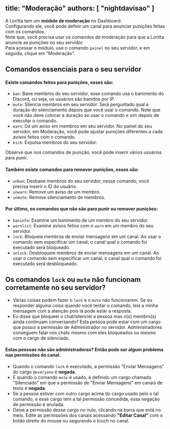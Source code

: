 title: "Moderação"
authors: [ "nightdavisao" ]
---
A Loritta tem um **módulo de moderação** no Dashboard.  
Configurando ele, você pode definir um canal para anunciar punições feitas com os comandos.  
Note que, você precisa usar os comandos de moderação para que a Loritta anuncie as punições no seu servidor.  
Para acessar o módulo, use o comando `painel` no seu servidor, e em seguida, clique em "Moderação".  

## Comandos essenciais para o seu servidor

#### Existe comandos feitos para punições, esses são:
* `ban`: Bane membros do seu servidor, esse comando usa o banimento do Discord, ou seja, os usuários são banidos por IP.
* `mute`: Silencia membros em seu servidor. Será perguntado qual a duração do silenciamento depois que você usar o comando. Note que você não deve colocar a duração ao usar o comando e sim depois de executar o comando. 
* `warn`: Dá um aviso em membros em seu servidor. No painel do seu servidor, em Moderação, você pode ajustar punições diferentes a cada avisos feitos com o comando.
* `kick`: Expulsa membros do seu servidor.

Observe que nos comandos de punição, você pode inserir vários usuários para punir.

#### Também existe comandos para remover punições, esses são:
* `unban`: Desbane membros do seu servidor, nesse comando, você precisa inserir o ID do usuário.
* `unwarn`: Remove um aviso de um membro.
* `unmute`: Remove silenciamento de membros.

#### Por último, os comandos que não são para punir ou remover punições:
* `baninfo`: Examine um banimento de um membro do seu servidor.
* `warnlist`: Examine avisos feitos com o `warn` em um membro do seu servidor.
* `lock`: Bloqueie membros de enviar mensagens em um canal. Ao usar o comando sem especificar um canal, o canal qual o comando foi executado será bloqueado.
* `unlock`: Desbloqueie membros de enviar mensagens em um canal. Ao usar o comando sem especificar um canal, o canal qual o comando foi executado será desbloqueado.

## Os comandos `lock` ou `mute` não funcionam corretamente no seu servidor?
* Várias coisas podem fazer o `lock` e o `mute` não funcionarem. Se eu responder alguma coisa quando você tentar o comando, leia a minha mensagem com a atenção pois lá pode estar a resposta.
* Eu disse que bloqueei o chat/silenciei a pessoa mas o(s) membro(s) ainda continuam conversando? Esta pessoa pode estar com um cargo que possui a permissão de Administrador no servidor. Administradores conseguem falar nos chats mesmo com eles bloqueados ou mesmo com o cargo de silenciado.

#### Estas pessoas não são administradoras? Então pode ser algum problema nas permissões do canal.
* Quando o comando `lock` é executado, a permissão "Enviar Mensagens" do cargo `@everyone` é **negada**.
* E quando o comando `mute` é usado, é definido um cargo chamado "Silenciado" em que a permissão de "Enviar Mensagens" em canais de texto é **negada**.
* Se a pessoa estiver com outro cargo acima do cargo usado pelo o tal comando, e esse cargo tem a tal permissão concedida, essa negação de permissão é anulada.
* Deixe a permissão desse cargo no nulo, clicando na barra que está no meio. Edite as permissões dos canais acessando **"Editar Canal"** com o botão direito do mouse ou segurando o touch no canal.